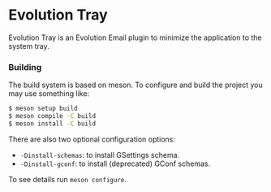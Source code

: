 # Evolution Tray

Evolution Tray is an Evolution Email plugin to minimize the application to the system tray.

### Building

The build system is based on meson. To configure and build the project you may use something like:

```bash
$ meson setup build
$ meson compile -C build
$ meson install -C build
```

There are also two optional configuration options:
- `-Dinstall-schemas`: to install GSettings schema.
- `-Dinstall-gconf`: to install (deprecated) GConf schemas.

To see details run `meson configure`.
